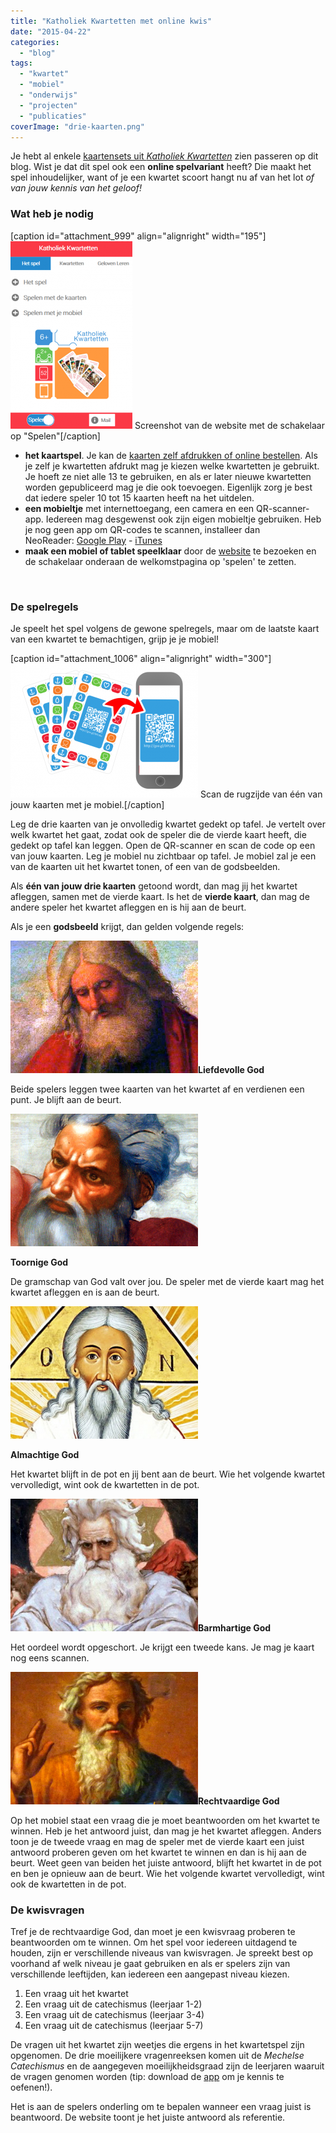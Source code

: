 ```yaml
---
title: "Katholiek Kwartetten met online kwis"
date: "2015-04-22"
categories: 
  - "blog"
tags: 
  - "kwartet"
  - "mobiel"
  - "onderwijs"
  - "projecten"
  - "publicaties"
coverImage: "drie-kaarten.png"
---
```


Je hebt al enkele [kaartensets uit _Katholiek Kwartetten_](/tag/kwartet/ "Katholiek Kwartetten") zien passeren op dit blog. Wist je dat dit spel ook een **online spelvariant** heeft? Die maakt het spel inhoudelijker, want of je een kwartet scoort hangt nu af van het lot _of van jouw kennis van het geloof!_ 

### Wat heb je nodig

\[caption id="attachment\_999" align="alignright" width="195"\][![Screenshot van de website met de schakelaar op "Spelen"](images/online-spelen-195x300.png)](http://kwartet.gelovenleren.net/) Screenshot van de website met de schakelaar op "Spelen"\[/caption\]

- **het kaartspel**. Je kan de [kaarten zelf afdrukken of online bestellen](/katholiek-kwartetten/ "Katholiek Kwartetten"). Als je zelf je kwartetten afdrukt mag je kiezen welke kwartetten je gebruikt. Je hoeft ze niet alle 13 te gebruiken, en als er later nieuwe kwartetten worden gepubliceerd mag je die ook toevoegen. Eigenlijk zorg je best dat iedere speler 10 tot 15 kaarten heeft na het uitdelen.
- **een mobieltje** met internettoegang, een camera en een QR-scanner-app. Iedereen mag desgewenst ook zijn eigen mobieltje gebruiken. Heb je nog geen app om QR-codes te scannen, installeer dan NeoReader: [Google Play](https://play.google.com/store/apps/details?id=de.gavitec.android&hl=nl) - [iTunes](https://itunes.apple.com/us/app/neoreader-qr-mobile-barcode/id284973754?mt=8)
- **maak een mobiel of tablet speelklaar** door de [website](http://kwartet.gelovenleren.net/ "Katholiek Kwartetten") te bezoeken en de schakelaar onderaan de welkomstpagina op 'spelen' te zetten.

 

### De spelregels

Je speelt het spel volgens de gewone spelregels, maar om de laatste kaart van een kwartet te bemachtigen, grijp je je mobiel!

\[caption id="attachment\_1006" align="alignright" width="300"\]![Scan de rugzijde van één van jouw kaarten met je mobiel.](images/drie-kaarten-omgedraaid-300x214.png) Scan de rugzijde van één van jouw kaarten met je mobiel.\[/caption\]

Leg de drie kaarten van je onvolledig kwartet gedekt op tafel. Je vertelt over welk kwartet het gaat, zodat ook de speler die de vierde kaart heeft, die gedekt op tafel kan leggen. Open de QR-scanner en scan de code op een van jouw kaarten. Leg je mobiel nu zichtbaar op tafel. Je mobiel zal je een van de kaarten uit het kwartet tonen, of een van de godsbeelden.

Als **één van jouw drie kaarten** getoond wordt, dan mag jij het kwartet afleggen, samen met de vierde kaart. Is het de **vierde kaart**, dan mag de andere speler het kwartet afleggen en is hij aan de beurt.

Als je een **godsbeeld** krijgt, dan gelden volgende regels:

**![liefdevolle-god](images/liefdevolle-god-300x212.png)Liefdevolle God**

Beide spelers leggen twee kaarten van het kwartet af en verdienen een punt. Je blijft aan de beurt.

**![toornige-god](images/toornige-god-300x212.png)**

**Toornige God**

De gramschap van God valt over jou. De speler met de vierde kaart mag het kwartet afleggen en is aan de beurt.

**![almachtige-god](images/almachtige-god-300x212.png)**

**Almachtige God**

Het kwartet blijft in de pot en jij bent aan de beurt. Wie het volgende kwartet vervolledigt, wint ook de kwartetten in de pot.

**![barmhartige-god](images/barmhartige-god-300x212.png)Barmhartige God**

Het oordeel wordt opgeschort. Je krijgt een tweede kans. Je mag je kaart nog eens scannen.

**![rechtvaardige-god](images/rechtvaardige-god-300x212.png)Rechtvaardige God**

Op het mobiel staat een vraag die je moet beantwoorden om het kwartet te winnen. Heb je het antwoord juist, dan mag je het kwartet afleggen. Anders toon je de tweede vraag en mag de speler met de vierde kaart een juist antwoord proberen geven om het kwartet te winnen en dan is hij aan de beurt. Weet geen van beiden het juiste antwoord, blijft het kwartet in de pot en ben je opnieuw aan de beurt. Wie het volgende kwartet vervolledigt, wint ook de kwartetten in de pot.

### De kwisvragen

Tref je de rechtvaardige God, dan moet je een kwisvraag proberen te beantwoorden om te winnen. Om het spel voor iedereen uitdagend te houden, zijn er verschillende niveaus van kwisvragen. Je spreekt best op voorhand af welk niveau je gaat gebruiken en als er spelers zijn van verschillende leeftijden, kan iedereen een aangepast niveau kiezen.

1. Een vraag uit het kwartet
2. Een vraag uit de catechismus (leerjaar 1-2)
3. Een vraag uit de catechismus (leerjaar 3-4)
4. Een vraag uit de catechismus (leerjaar 5-7)

De vragen uit het kwartet zijn weetjes die ergens in het kwartetspel zijn opgenomen. De drie moeilijkere vragenreeksen komen uit de _Mechelse Catechismus_ en de aangegeven moeilijkheidsgraad zijn de leerjaren waaruit de vragen genomen worden (tip: download de [app](https://play.google.com/store/apps/details?id=net.credomobiel.mechelsecatechismus "Mechelse Catechismus") om je kennis te oefenen!).

Het is aan de spelers onderling om te bepalen wanneer een vraag juist is beantwoord. De website toont je het juiste antwoord als referentie.
